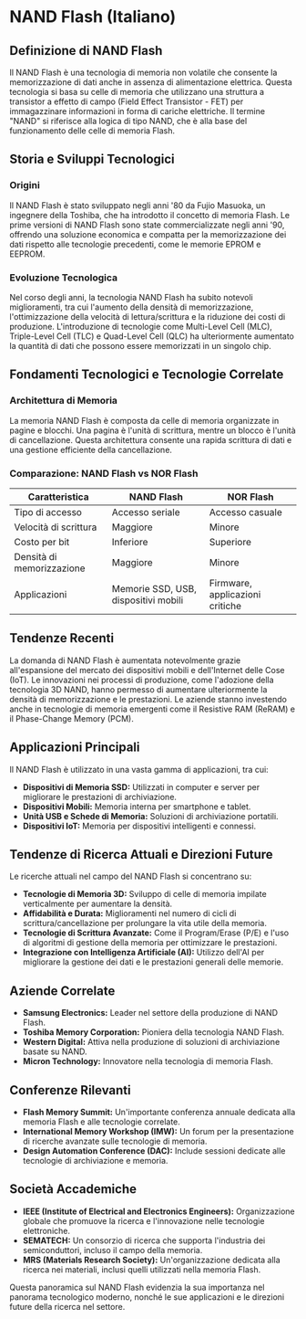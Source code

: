 # NAND Flash (Italiano)

## Definizione di NAND Flash

Il NAND Flash è una tecnologia di memoria non volatile che consente la memorizzazione di dati anche in assenza di alimentazione elettrica. Questa tecnologia si basa su celle di memoria che utilizzano una struttura a transistor a effetto di campo (Field Effect Transistor - FET) per immagazzinare informazioni in forma di cariche elettriche. Il termine "NAND" si riferisce alla logica di tipo NAND, che è alla base del funzionamento delle celle di memoria Flash.

## Storia e Sviluppi Tecnologici

### Origini

Il NAND Flash è stato sviluppato negli anni '80 da Fujio Masuoka, un ingegnere della Toshiba, che ha introdotto il concetto di memoria Flash. Le prime versioni di NAND Flash sono state commercializzate negli anni '90, offrendo una soluzione economica e compatta per la memorizzazione dei dati rispetto alle tecnologie precedenti, come le memorie EPROM e EEPROM.

### Evoluzione Tecnologica

Nel corso degli anni, la tecnologia NAND Flash ha subito notevoli miglioramenti, tra cui l'aumento della densità di memorizzazione, l'ottimizzazione della velocità di lettura/scrittura e la riduzione dei costi di produzione. L'introduzione di tecnologie come Multi-Level Cell (MLC), Triple-Level Cell (TLC) e Quad-Level Cell (QLC) ha ulteriormente aumentato la quantità di dati che possono essere memorizzati in un singolo chip.

## Fondamenti Tecnologici e Tecnologie Correlate

### Architettura di Memoria

La memoria NAND Flash è composta da celle di memoria organizzate in pagine e blocchi. Una pagina è l'unità di scrittura, mentre un blocco è l'unità di cancellazione. Questa architettura consente una rapida scrittura di dati e una gestione efficiente della cancellazione.

### Comparazione: NAND Flash vs NOR Flash

| Caratteristica          | NAND Flash                       | NOR Flash                       |
|-------------------------|----------------------------------|---------------------------------|
| Tipo di accesso         | Accesso seriale                  | Accesso casuale                 |
| Velocità di scrittura   | Maggiore                         | Minore                          |
| Costo per bit           | Inferiore                        | Superiore                       |
| Densità di memorizzazione| Maggiore                        | Minore                          |
| Applicazioni            | Memorie SSD, USB, dispositivi mobili | Firmware, applicazioni critiche |

## Tendenze Recenti

La domanda di NAND Flash è aumentata notevolmente grazie all'espansione del mercato dei dispositivi mobili e dell'Internet delle Cose (IoT). Le innovazioni nei processi di produzione, come l'adozione della tecnologia 3D NAND, hanno permesso di aumentare ulteriormente la densità di memorizzazione e le prestazioni. Le aziende stanno investendo anche in tecnologie di memoria emergenti come il Resistive RAM (ReRAM) e il Phase-Change Memory (PCM).

## Applicazioni Principali

Il NAND Flash è utilizzato in una vasta gamma di applicazioni, tra cui:

- **Dispositivi di Memoria SSD:** Utilizzati in computer e server per migliorare le prestazioni di archiviazione.
- **Dispositivi Mobili:** Memoria interna per smartphone e tablet.
- **Unità USB e Schede di Memoria:** Soluzioni di archiviazione portatili.
- **Dispositivi IoT:** Memoria per dispositivi intelligenti e connessi.

## Tendenze di Ricerca Attuali e Direzioni Future

Le ricerche attuali nel campo del NAND Flash si concentrano su:

- **Tecnologie di Memoria 3D:** Sviluppo di celle di memoria impilate verticalmente per aumentare la densità.
- **Affidabilità e Durata:** Miglioramenti nel numero di cicli di scrittura/cancellazione per prolungare la vita utile della memoria.
- **Tecnologie di Scrittura Avanzate:** Come il Program/Erase (P/E) e l'uso di algoritmi di gestione della memoria per ottimizzare le prestazioni.
- **Integrazione con Intelligenza Artificiale (AI):** Utilizzo dell'AI per migliorare la gestione dei dati e le prestazioni generali delle memorie.

## Aziende Correlate

- **Samsung Electronics:** Leader nel settore della produzione di NAND Flash.
- **Toshiba Memory Corporation:** Pioniera della tecnologia NAND Flash.
- **Western Digital:** Attiva nella produzione di soluzioni di archiviazione basate su NAND.
- **Micron Technology:** Innovatore nella tecnologia di memoria Flash.

## Conferenze Rilevanti

- **Flash Memory Summit:** Un'importante conferenza annuale dedicata alla memoria Flash e alle tecnologie correlate.
- **International Memory Workshop (IMW):** Un forum per la presentazione di ricerche avanzate sulle tecnologie di memoria.
- **Design Automation Conference (DAC):** Include sessioni dedicate alle tecnologie di archiviazione e memoria.

## Società Accademiche

- **IEEE (Institute of Electrical and Electronics Engineers):** Organizzazione globale che promuove la ricerca e l'innovazione nelle tecnologie elettroniche.
- **SEMATECH:** Un consorzio di ricerca che supporta l'industria dei semiconduttori, incluso il campo della memoria.
- **MRS (Materials Research Society):** Un'organizzazione dedicata alla ricerca nei materiali, inclusi quelli utilizzati nella memoria Flash.

Questa panoramica sul NAND Flash evidenzia la sua importanza nel panorama tecnologico moderno, nonché le sue applicazioni e le direzioni future della ricerca nel settore.